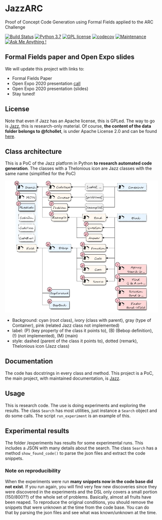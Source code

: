 # JazzARC

Proof of Concept Code Generation using Formal Fields applied to the ARC Challenge

[![Build Status](https://travis-ci.com/kaalam/JazzARC.svg?branch=master)](https://travis-ci.com/kaalam/JazzARC)
[![Python 3.7](https://img.shields.io/badge/python-3.7-blue.svg)](https://www.python.org/downloads/release/python-373/)
[![GPL license](https://img.shields.io/badge/License-GPL-blue.svg)](http://perso.crans.org/besson/LICENSE.html)
[![codecov](https://codecov.io/gh/kaalam/JazzARC/branch/master/graph/badge.svg)](https://codecov.io/gh/kaalam/JazzARC)
[![Maintenance](https://img.shields.io/badge/Maintained%3F-no-red.svg)](https://bitbucket.org/lbesson/ansi-colors)
[![Ask Me Anything !](https://img.shields.io/badge/Ask%20me-anything-1abc9c.svg)](https://GitHub.com/Naereen/ama)

## Formal Fields paper and Open Expo slides

We will update this project with links to:

  * Formal Fields Paper
  * Open Expo 2020 presentation [call](https://twitter.com/kaalam_ai/status/1273291838141710336)
  * Open Expo 2020 presentation (slides)
  * Stay tuned!

## License

Note that even if Jazz has an Apache license, this is GPLed. The way to go is [Jazz](https://github.com/kaalam/Jazz), this
is research-only material. Of course, **the content of the data folder belongs to @fchollet**, is under Apache License 2.0 and
can be found [here](https://github.com/fchollet/ARC).

## Class architecture

This is a PoC of the Jazz platform in Python **to research automated code generation**. The classes with a Thelonious icon are Jazz
classes with the same name (simplified for the PoC)

![Classes diagrams](diagrams/arc_classes.png)

  * Background: cyan (root class), ivory (class with parent), gray (type of Container), pink (related Jazz class not implemented)
  * label: (P) (key property of the class it points to), (B) (Bebop definition), (!) (not implemented), (M) (main)
  * style: dashed (parent of the class it points to), dotted (remark), Thelonious icon (Jazz class)

## Documentation

The code has docstrings in every class and method. This project is a PoC, the main project, with maintained documentation, is
[Jazz](https://github.com/kaalam/Jazz).

## Usage

This is research code. The use is doing experiments and exploring the results. The class `Search` has most utilities, just instance a
`Search` object and do some calls. The script `run_experiment` is an example of this.

## Experimental results

The folder /experiments has results for some experimental runs. This includes a JSON with many details about the search. The class
`Search` has a method `show_found_code()` to parse the json files and extract the code snippets.

### Note on reproducibility ###

When the experiments were run **many snippets now in the code base did not exist**. If you run again, you will find very few new
discoveries since they were discovered in the experiments and the DSL only covers a small portion (150/800??) of the whole set of
problems. Basically, almost all fruits have been reaped. To reproduce the original conditions, you should remove the snippets that
were unknown at the time from the code base. You can do that by parsing the json files and see what was known/unknown at the time.
